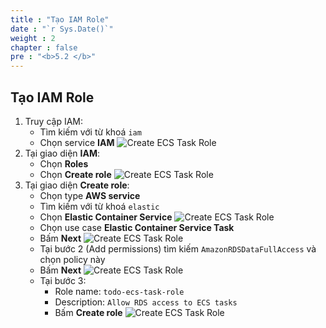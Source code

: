 ```yaml
---
title : "Tạo IAM Role"
date : "`r Sys.Date()`"
weight : 2
chapter : false
pre : "<b>5.2 </b>"
---
```

## Tạo IAM Role
1. Truy cập IAM:
    - Tìm kiếm với từ khoá `iam`
    - Chọn service **IAM**
    ![Create ECS Task Role](/images/5-ecs-service-deployment/ecs_task_role_1.png)
2. Tại giao diện **IAM**:
    - Chọn **Roles**
    - Chọn **Create role**
    ![Create ECS Task Role](/images/5-ecs-service-deployment/ecs_task_role_2.png)
3. Tại giao diện **Create role**:
    - Chọn type **AWS service**
    - Tìm kiếm với từ khoá `elastic`
    - Chọn **Elastic Container Service**
    ![Create ECS Task Role](/images/5-ecs-service-deployment/ecs_task_role_3.png)
    - Chọn use case **Elastic Container Service Task**
    - Bấm **Next**
    ![Create ECS Task Role](/images/5-ecs-service-deployment/ecs_task_role_4.png)
    - Tại bước 2 (Add permissions) tìm kiếm `AmazonRDSDataFullAccess` và chọn policy này
    - Bấm **Next**
    ![Create ECS Task Role](/images/5-ecs-service-deployment/ecs_task_role_5.png)
    - Tại bước 3:
      - Role name: `todo-ecs-task-role`
      - Description: `Allow RDS access to ECS tasks`
      - Bấm **Create role**
    ![Create ECS Task Role](/images/5-ecs-service-deployment/ecs_task_role_6.png)
